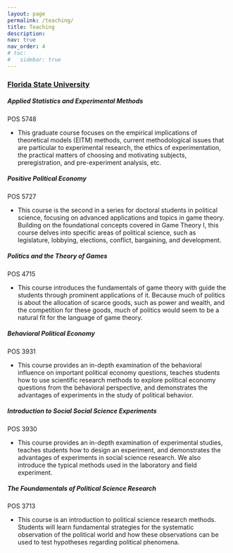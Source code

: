 ```yaml
---
layout: page
permalink: /teaching/
title: Teaching
description: 
nav: true
nav_order: 4
# toc:
#   sidebar: true
---
```


<h3 style="color: #4b9cd3;" id="fsu"><a href="https://cosspp.fsu.edu/polisci/">Florida State University</a></h3>
<!-- POS 5748  -->
<div class="card mt-3">
  <div class="p-3">
    <div class="row">
      <div class="col-sm-10">
        <h5 id="pos5748" class="card-title">Applied Statistics and Experimental Methods</h5>
      </div>
      <div class="col-sm-2 text-sm-right">
        <span class="badge">
          POS 5748
        </span>
      </div>
    </div>
    <ul class="card-text font-weight-light list-group list-group-flush">
      <li class="list-group-item">
        <div class="row">
          <div class="col-sm-9">
            This graduate course focuses on the empirical implications of theoretical models (EITM) methods, current methodological issues that are particular to experimental research, the ethics of experimentation, the practical matters of choosing and motivating subjects, preregistration, and pre-experiment analysis, etc. 
          </div>
        </div>
      </li>
    </ul>
  </div>
</div>




<!-- POS 5727  -->
<div class="card mt-3">
  <div class="p-3">
    <div class="row">
      <div class="col-sm-10">
        <h5 id="pos5727" class="card-title">Positive Political Economy</h5>
      </div>
      <div class="col-sm-2 text-sm-right">
        <span class="badge">
          POS 5727
        </span>
      </div>
    </div>
    <ul class="card-text font-weight-light list-group list-group-flush">
      <li class="list-group-item">
        <div class="row">
          <div class="col-sm-9">
            This course is the second in a series for doctoral students in political science, focusing on advanced applications and topics in game theory. Building on the foundational concepts covered in Game Theory I, this course delves into specific areas of political science, such as legislature, lobbying, elections, conflict, bargaining, and development. 
          </div>
        </div>
      </li>
    </ul>
  </div>
</div>



<!-- POS 4715  -->
<div class="card mt-3">
  <div class="p-3">
    <div class="row">
      <div class="col-sm-10">
        <h5 id="pos4715" class="card-title">Politics and the Theory of Games</h5>
      </div>
      <div class="col-sm-2 text-sm-right">
        <span class="badge">
          POS 4715
        </span>
      </div>
    </div>
    <ul class="card-text font-weight-light list-group list-group-flush">
      <li class="list-group-item">
        <div class="row">
          <div class="col-sm-9">
            This course introduces the fundamentals of game theory with guide the students through prominent applications of it. Because much of politics is about the allocation of scarce goods, such as power and wealth, and the competition for these goods, much of politics would seem to be a natural fit for the language of game theory. 
          </div>
        </div>
      </li>
    </ul>
  </div>
</div>



<!-- POS 3931  -->
<div class="card mt-3">
  <div class="p-3">
    <div class="row">
      <div class="col-sm-10">
        <h5 id="pos3931" class="card-title">Behavioral Political Economy</h5>
      </div>
      <div class="col-sm-2 text-sm-right">
        <span class="badge">
          POS 3931
        </span>
      </div>
    </div>
    <ul class="card-text font-weight-light list-group list-group-flush">
      <li class="list-group-item">
        <div class="row">
          <div class="col-sm-9">
            This course provides an in-depth examination of the behavioral influence on important political economy questions, teaches students how to use scientific research methods to explore political economy questions from the behavioral perspective, and demonstrates the advantages of experiments in the study of political behavior.  
          </div>
        </div>
      </li>
    </ul>
  </div>
</div>


<!-- POS 3930  -->
<div class="card mt-3">
  <div class="p-3">
    <div class="row">
      <div class="col-sm-10">
        <h5 id="pos3930" class="card-title">Introduction to Social Social Science Experiments</h5>
      </div>
      <div class="col-sm-2 text-sm-right">
        <span class="badge">
          POS 3930
        </span>
      </div>
    </div>
    <ul class="card-text font-weight-light list-group list-group-flush">
      <li class="list-group-item">
        <div class="row">
          <div class="col-sm-9">
            This course provides an in-depth examination of experimental studies, teaches students how to design an experiment, and demonstrates the advantages of experiments in social science research. We also introduce the typical methods used in the laboratory and field experiment.  
          </div>
        </div>
      </li>
    </ul>
  </div>
</div>


<!-- POS 3713  -->
<div class="card mt-3">
  <div class="p-3">
    <div class="row">
      <div class="col-sm-10">
        <h5 id="pos3713" class="card-title">The Foundamentals of Political Science Research</h5>
      </div>
      <div class="col-sm-2 text-sm-right">
        <span class="badge">
          POS 3713
        </span>
      </div>
    </div>
    <ul class="card-text font-weight-light list-group list-group-flush">
      <li class="list-group-item">
        <div class="row">
          <div class="col-sm-9">
            This course is an introduction to political science research methods. Students will learn fundamental strategies for the systematic observation of the political world and how these observations can be used to test hypotheses regarding political phenomena. 
          </div>
        </div>
      </li>
    </ul>
  </div>
</div>
